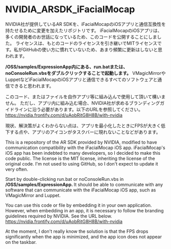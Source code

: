 # NVIDIA_ARSDK_iFacialMocap

NVIDIA社が提供しているAR SDKを、iFacialMocapのiOSアプリと通信互換性を持たせるために変更を加えたリポジトリです。 iFacialMocapのiOSアプリは、多くの開発者のお世話になっているため、このコードを公開することにしました。 ライセンスは、もとのコードのライセンスを引き継いでMITライセンスです。私がGitHubの使い方に慣れていないため、あまり頻繁に更新はしないと思われます。

<B>/OSS/samples/ExpressionApp内にある、run.batまたは、noConsoleRun.vbsをダブルクリックすることで起動します。</B> VMagicMirrorやLuppetなどiFacialMocapのiOSアプリと通信できるすべてのソフトウェアと通信できると思われます。

このコード、またはファイルを自作アプリ等に組み込んで使用して頂いて構いません。 ただし、アプリ内に組み込む場合、NVIDIA社が求めるブランディングガイドラインに沿う必要があります。以下のURLを参照してください。 https://nvidia.frontify.com/d/uAobRitG8H8B/with-nvidia

現状、解決策がよくわからない点は、アプリを最小化したときにFPSが大きく低下する点や、アプリのアイコンがタスクバーに現れないことなどがあります。


This is a repository of the AR SDK provided by NVIDIA, modified to have communication compatibility with the iFacialMocap iOS app. iFacialMocap's iOS app has been indebted to many developers, so I decided to make this code public. The license is the MIT license, inheriting the license of the original code. I'm not used to using GitHub, so I don't expect to update it very often.

Start by double-clicking run.bat or noConsoleRun.vbs in <B>/OSS/samples/ExpressionApp. </B> It should be able to communicate with any software that can communicate with the iFacialMocap iOS app, such as VMagicMirror and Luppet.

You can use this code or file by embedding it in your own application. However, when embedding in an app, it is necessary to follow the branding guidelines required by NVIDIA. See the URL below. https://nvidia.frontify.com/d/uAobRitG8H8B/with-nvidia

At the moment, I don't really know the solution is that the FPS drops significantly when the app is minimized, and the app icon does not appear on the taskbar.
